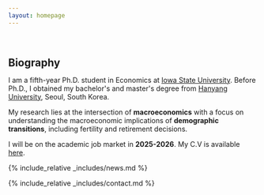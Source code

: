 ```yaml
---
layout: homepage
---
```


<h1 id="about-me"></h1>

<h2 style="margin: 60px 0px 10px;">Biography</h2>

I am a fifth-year Ph.D. student in Economics at [Iowa State University](https://www.econ.iastate.edu/). Before Ph.D., I obtained my bachelor's and master's degree from [Hanyang University](https://www.hanyang.ac.kr), Seoul, South Korea. 

My research lies at the intersection of **macroeconomics** with a focus on understanding the macroeconomic implications of **demographic transitions**, including fertility and retirement decisions. 

I will be on the academic job market in **2025-2026**. My C.V is available [here](assets/files/HongSeok_CV_Latest.pdf).
<!-- 
<strong style="color:#e74d3c; font-weight:600"><strong style="color:#e74d3c; font-weight:600">I am currently on the 2023-2024 academic job market, looking for faculty positions in CS, CSE, ECE, IEOR, etc., related to Artificial Intelligence, Computer Vision, and Machine Learning. Please feel free to contact me if you are interested. I am also happy to give talks on my research in related seminars.</strong></strong> -->

{% include_relative _includes/news.md %}


{% include_relative _includes/contact.md %}
